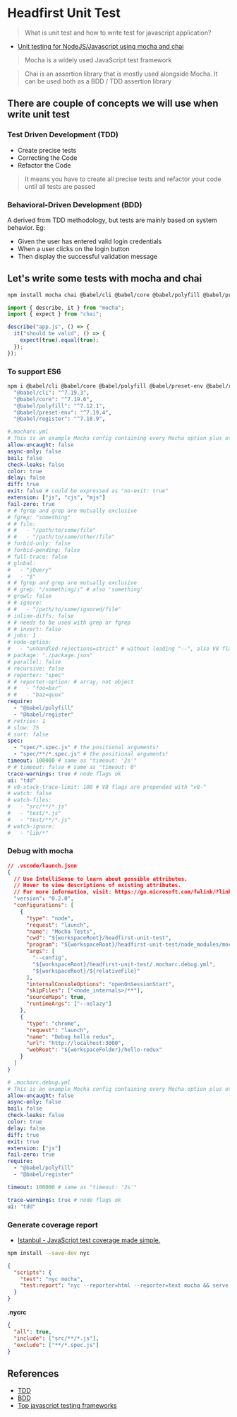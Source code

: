 # Headfirst Unit Test

> What is unit test and how to write test for javascript application?

- [Unit testing for NodeJS/Javascript using mocha and chai](https://www.browserstack.com/guide/unit-testing-for-nodejs-using-mocha-and-chai)

> Mocha is a widely used JavaScript test framework

> Chai is an assertion library that is mostly used alongside Mocha. It can be used both as a BDD / TDD assertion library

## There are couple of concepts we will use when write unit test

### Test Driven Development (TDD)

- Create precise tests
- Correcting the Code
- Refactor the Code

> It means you have to create all precise tests and refactor your code until all tests are passed

### Behavioral-Driven Development (BDD)

A derived from TDD methodology, but tests are mainly based on system behavior.
Eg:

- Given the user has entered valid login credentials
- When a user clicks on the login button
- Then display the successful validation message

## Let's write some tests with mocha and chai

```bash
npm install mocha chai @babel/cli @babel/core @babel/polyfill @babel/preset-env @babel/register --save-dev
```

```js
import { describe, it } from "mocha";
import { expect } from "chai";

describe("app.js", () => {
  it("should be valid", () => {
    expect(true).equal(true);
  });
});
```

### To support ES6

```bash
npm i @babel/cli @babel/core @babel/polyfill @babel/preset-env @babel/register --save-dev
  "@babel/cli": "^7.19.3",
  "@babel/core": "^7.19.6",
  "@babel/polyfill": "^7.12.1",
  "@babel/preset-env": "^7.19.4",
  "@babel/register": "^7.18.9",
```

```yml
#.mocharc.yml
# This is an example Mocha config containing every Mocha option plus others.
allow-uncaught: false
async-only: false
bail: false
check-leaks: false
color: true
delay: false
diff: true
exit: false # could be expressed as "no-exit: true"
extension: ["js", "cjs", "mjs"]
fail-zero: true
# # fgrep and grep are mutually exclusive
# fgrep: "something"
# # file:
# #   - "/path/to/some/file"
# #   - "/path/to/some/other/file"
# forbid-only: false
# forbid-pending: false
# full-trace: false
# global:
#   - "jQuery"
#   - "$"
# # fgrep and grep are mutually exclusive
# # grep: "/something/i" # also 'something'
# growl: false
# # ignore:
# #   - "/path/to/some/ignored/file"
# inline-diffs: false
# # needs to be used with grep or fgrep
# # invert: false
# jobs: 1
# node-option:
#   - "unhandled-rejections=strict" # without leading "--", also V8 flags
# package: "./package.json"
# parallel: false
# recursive: false
# reporter: "spec"
# # reporter-option: # array, not object
# #   - "foo=bar"
# #   - "baz=quux"
require:
  - "@babel/polyfill"
  - "@babel/register"
# retries: 1
# slow: 75
# sort: false
spec:
  - "spec/*.spec.js" # the positional arguments!
  - "spec/**/*.spec.js" # the positional arguments!
timeout: 100000 # same as "timeout: '2s'"
# # timeout: false # same as "timeout: 0"
trace-warnings: true # node flags ok
ui: "tdd"
# v8-stack-trace-limit: 100 # V8 flags are prepended with "v8-"
# watch: false
# watch-files:
#   - "src/**/*.js"
#   - "test/*.js"
#   - "test/**/*.js"
# watch-ignore:
#   - "lib/*"
```

### Debug with mocha

```json
// .vscode/launch.json
{
  // Use IntelliSense to learn about possible attributes.
  // Hover to view descriptions of existing attributes.
  // For more information, visit: https://go.microsoft.com/fwlink/?linkid=830387
  "version": "0.2.0",
  "configurations": [
    {
      "type": "node",
      "request": "launch",
      "name": "Mocha Tests",
      "cwd": "${workspaceRoot}/headfirst-unit-test",
      "program": "${workspaceRoot}/headfirst-unit-test/node_modules/mocha/bin/mocha",
      "args": [
        "--config",
        "${workspaceRoot}/headfirst-unit-test/.mocharc.debug.yml",
        "${workspaceRoot}/${relativeFile}"
      ],
      "internalConsoleOptions": "openOnSessionStart",
      "skipFiles": ["<node_internals>/**"],
      "sourceMaps": true,
      "runtimeArgs": ["--nolazy"]
    },
    {
      "type": "chrome",
      "request": "launch",
      "name": "Debug hello redux",
      "url": "http://localhost:3000",
      "webRoot": "${workspaceFolder}/hello-redux"
    }
  ]
}
```

```yml
# .mocharc.debug.yml
# This is an example Mocha config containing every Mocha option plus others.
allow-uncaught: false
async-only: false
bail: false
check-leaks: false
color: true
delay: false
diff: true
exit: true
extension: ["js"]
fail-zero: true
require:
  - "@babel/polyfill"
  - "@babel/register"

timeout: 100000 # same as "timeout: '2s'"

trace-warnings: true # node flags ok
ui: "tdd"
```

### Generate coverage report

- [Istanbul - JavaScript test coverage made simple.](https://istanbul.js.org/)

```bash
npm install --save-dev nyc
```

```json
{
  "scripts": {
    "test": "nyc mocha",
    "test:report": "nyc --reporter=html --reporter=text mocha && serve ./coverage"
  }
}
```

**.nycrc**

```json
{
  "all": true,
  "include": ["src/**/*.js"],
  "exclude": ["**/*.spec.js"]
}
```

## References

- [TDD](https://www.browserstack.com/guide/what-is-test-driven-development)
- [BDD](https://www.browserstack.com/guide/tdd-vs-bdd-vs-atdd)
- [Top javascript testing frameworks](https://www.browserstack.com/guide/top-javascript-testing-frameworks)
